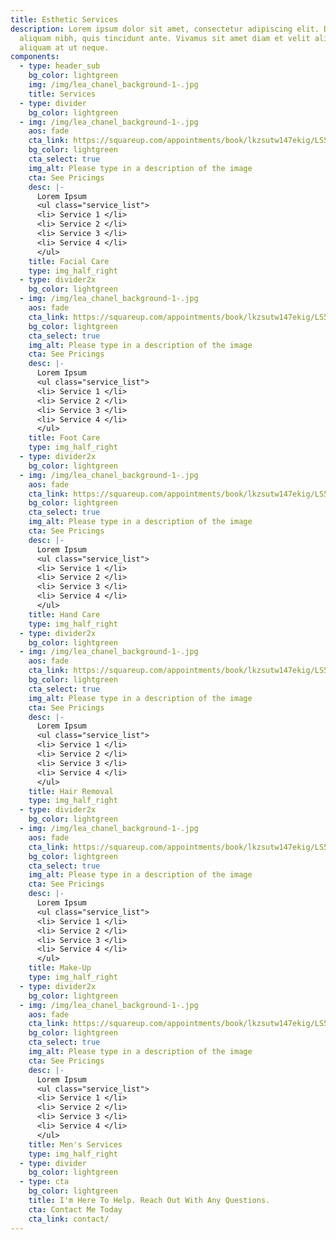 ```yaml
---
title: Esthetic Services
description: Lorem ipsum dolor sit amet, consectetur adipiscing elit. Duis at
  aliquam nibh, quis tincidunt ante. Vivamus sit amet diam et velit aliquam
  aliquam at ut neque.
components:
  - type: header_sub
    bg_color: lightgreen
    img: /img/lea_chanel_background-1-.jpg
    title: Services
  - type: divider
    bg_color: lightgreen
  - img: /img/lea_chanel_background-1-.jpg
    aos: fade
    cta_link: https://squareup.com/appointments/book/lkzsutw147ekig/LS5KRH7VEZTBB/services
    bg_color: lightgreen
    cta_select: true
    img_alt: Please type in a description of the image
    cta: See Pricings
    desc: |-
      Lorem Ipsum
      <ul class="service_list">
      <li> Service 1 </li> 
      <li> Service 2 </li> 
      <li> Service 3 </li> 
      <li> Service 4 </li> 
      </ul>
    title: Facial Care
    type: img_half_right
  - type: divider2x
    bg_color: lightgreen
  - img: /img/lea_chanel_background-1-.jpg
    aos: fade
    cta_link: https://squareup.com/appointments/book/lkzsutw147ekig/LS5KRH7VEZTBB/services
    bg_color: lightgreen
    cta_select: true
    img_alt: Please type in a description of the image
    cta: See Pricings
    desc: |-
      Lorem Ipsum
      <ul class="service_list">
      <li> Service 1 </li> 
      <li> Service 2 </li> 
      <li> Service 3 </li> 
      <li> Service 4 </li> 
      </ul>
    title: Foot Care
    type: img_half_right
  - type: divider2x
    bg_color: lightgreen
  - img: /img/lea_chanel_background-1-.jpg
    aos: fade
    cta_link: https://squareup.com/appointments/book/lkzsutw147ekig/LS5KRH7VEZTBB/services
    bg_color: lightgreen
    cta_select: true
    img_alt: Please type in a description of the image
    cta: See Pricings
    desc: |-
      Lorem Ipsum
      <ul class="service_list">
      <li> Service 1 </li> 
      <li> Service 2 </li> 
      <li> Service 3 </li> 
      <li> Service 4 </li> 
      </ul>
    title: Hand Care
    type: img_half_right
  - type: divider2x
    bg_color: lightgreen
  - img: /img/lea_chanel_background-1-.jpg
    aos: fade
    cta_link: https://squareup.com/appointments/book/lkzsutw147ekig/LS5KRH7VEZTBB/services
    bg_color: lightgreen
    cta_select: true
    img_alt: Please type in a description of the image
    cta: See Pricings
    desc: |-
      Lorem Ipsum
      <ul class="service_list">
      <li> Service 1 </li> 
      <li> Service 2 </li> 
      <li> Service 3 </li> 
      <li> Service 4 </li> 
      </ul>
    title: Hair Removal
    type: img_half_right
  - type: divider2x
    bg_color: lightgreen
  - img: /img/lea_chanel_background-1-.jpg
    aos: fade
    cta_link: https://squareup.com/appointments/book/lkzsutw147ekig/LS5KRH7VEZTBB/services
    bg_color: lightgreen
    cta_select: true
    img_alt: Please type in a description of the image
    cta: See Pricings
    desc: |-
      Lorem Ipsum
      <ul class="service_list">
      <li> Service 1 </li> 
      <li> Service 2 </li> 
      <li> Service 3 </li> 
      <li> Service 4 </li> 
      </ul>
    title: Make-Up
    type: img_half_right
  - type: divider2x
    bg_color: lightgreen
  - img: /img/lea_chanel_background-1-.jpg
    aos: fade
    cta_link: https://squareup.com/appointments/book/lkzsutw147ekig/LS5KRH7VEZTBB/services
    bg_color: lightgreen
    cta_select: true
    img_alt: Please type in a description of the image
    cta: See Pricings
    desc: |-
      Lorem Ipsum
      <ul class="service_list">
      <li> Service 1 </li> 
      <li> Service 2 </li> 
      <li> Service 3 </li> 
      <li> Service 4 </li> 
      </ul>
    title: Men's Services
    type: img_half_right
  - type: divider
    bg_color: lightgreen
  - type: cta
    bg_color: lightgreen
    title: I'm Here To Help. Reach Out With Any Questions.
    cta: Contact Me Today
    cta_link: contact/
---
```

